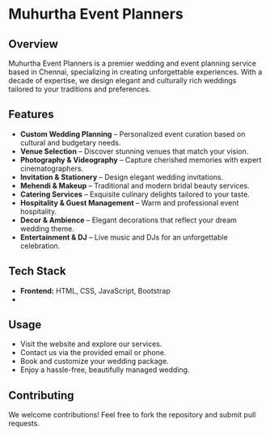 # Muhurtha Event Planners

## Overview
Muhurtha Event Planners is a premier wedding and event planning service based in Chennai, specializing in creating unforgettable experiences. With a decade of expertise, we design elegant and culturally rich weddings tailored to your traditions and preferences.

## Features
- **Custom Wedding Planning** – Personalized event curation based on cultural and budgetary needs.
- **Venue Selection** – Discover stunning venues that match your vision.
- **Photography & Videography** – Capture cherished memories with expert cinematographers.
- **Invitation & Stationery** – Design elegant wedding invitations.
- **Mehendi & Makeup** – Traditional and modern bridal beauty services.
- **Catering Services** – Exquisite culinary delights tailored to your taste.
- **Hospitality & Guest Management** – Warm and professional event hospitality.
- **Decor & Ambience** – Elegant decorations that reflect your dream wedding theme.
- **Entertainment & DJ** – Live music and DJs for an unforgettable celebration.

## Tech Stack
- **Frontend:** HTML, CSS, JavaScript, Bootstrap
- 
## Usage
- Visit the website and explore our services.
- Contact us via the provided email or phone.
- Book and customize your wedding package.
- Enjoy a hassle-free, beautifully managed wedding.

## Contributing
We welcome contributions! Feel free to fork the repository and submit pull requests.

